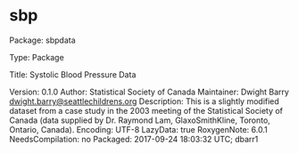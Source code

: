 # sbp

Package: sbpdata

Type: Package

Title: Systolic Blood Pressure Data

Version: 0.1.0
Author: Statistical Society of Canada
Maintainer: Dwight Barry <dwight.barry@seattlechildrens.org>
Description: This is a slightly modified dataset from a case study in the 2003 meeting of the Statistical Society of Canada (data supplied by Dr. Raymond Lam, GlaxoSmithKline, Toronto, Ontario, Canada).
Encoding: UTF-8
LazyData: true
RoxygenNote: 6.0.1
NeedsCompilation: no
Packaged: 2017-09-24 18:03:32 UTC; dbarr1
